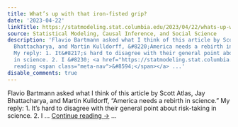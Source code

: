 ```yaml
---
title: What’s up with that iron-fisted grip?
date: '2023-04-22'
linkTitle: https://statmodeling.stat.columbia.edu/2023/04/22/whats-up-with-that-iron-fisted-grip/
source: Statistical Modeling, Causal Inference, and Social Science
description: 'Flavio Bartmann asked what I think of this article by Scott Atlas, Jay
  Bhattacharya, and Martin Kulldorff, &#8220;America needs a rebirth in science.&#8221;
  My reply: 1. It&#8217;s hard to disagree with their general point about risk-taking
  in science. 2. I &#8230; <a href="https://statmodeling.stat.columbia.edu/2023/04/22/whats-up-with-that-iron-fisted-grip/">Continue
  reading <span class="meta-nav">&#8594;</span></a> ...'
disable_comments: true
---
```

Flavio Bartmann asked what I think of this article by Scott Atlas, Jay Bhattacharya, and Martin Kulldorff, &#8220;America needs a rebirth in science.&#8221; My reply: 1. It&#8217;s hard to disagree with their general point about risk-taking in science. 2. I &#8230; <a href="https://statmodeling.stat.columbia.edu/2023/04/22/whats-up-with-that-iron-fisted-grip/">Continue reading <span class="meta-nav">&#8594;</span></a> ...